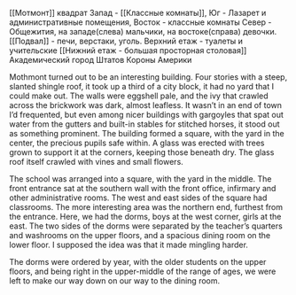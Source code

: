 [[Мотмонт]]
 квадрат
	Запад - [[Классные комнаты]],
	Юг - Лазарет и административные помещения, 
	Восток - классные комнаты
	Север - Общежития, на западе(слева) мальчики, на востоке(справа) девочки.
	[[Подвал]] - печи, верстаки, уголь.
	Верхний етаж - туалеты и учительские
	[[Нижний етаж - большая просторная столовая]]
Академический город Штатов Короны Америки

Mothmont turned out to be an interesting building.  Four stories with a steep, slanted shingle roof, it took up a third of a city block, it had no yard that I could make out.  The walls were eggshell pale, and the ivy that crawled across the brickwork was dark, almost leafless.  It wasn’t in an end of town I’d frequented, but even among nicer buildings with gargoyles that spat out water from the gutters and built-in stables for stitched horses, it stood out as something prominent.
The building formed a square, with the yard in the center, the precious pupils safe within.  A glass was erected with trees grown to support it at the corners, keeping those beneath dry.  The glass roof itself crawled with vines and small flowers.

The school was arranged into a square, with the yard in the middle.  The front entrance sat at the southern wall with the front office, infirmary and other administrative rooms.  The west and east sides of the square had classrooms.  The more interesting area was the northern end, furthest from the entrance.  Here, we had the dorms, boys at the west corner, girls at the east.  The two sides of the dorms were separated by the teacher’s quarters and washrooms on the upper floors, and a spacious dining room on the lower floor.  I supposed the idea was that it made mingling harder.

The dorms were ordered by year, with the older students on the upper floors, and being right in the upper-middle of the range of ages, we were left to make our way down on our way to the dining room.

